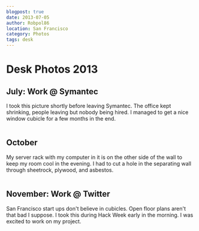 ```yaml
---
blogpost: true
date: 2013-07-05
author: Robpol86
location: San Francisco
category: Photos
tags: desk
---
```


# Desk Photos 2013

## July: Work @ Symantec

I took this picture shortly before leaving Symantec. The office kept shrinking, people leaving but nobody being hired. I managed to get a nice window cubicle for a few months in the end.

```{imgur-image} fL6ZQ9G
```

## October

My server rack with my computer in it is on the other side of the wall to keep my room cool in the evening. I had to cut a hole in the separating wall through sheetrock, plywood, and asbestos.

```{imgur-image} chiN9PZ
```

## November: Work @ Twitter

San Francisco start ups don't believe in cubicles. Open floor plans aren't that bad I suppose. I took this during Hack Week early in the morning. I was excited to work on my project.

```{imgur-image} Srt4owo
```
